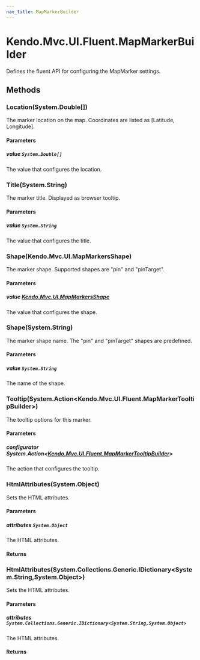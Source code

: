 ```yaml
---
nav_title: MapMarkerBuilder
---
```


# Kendo.Mvc.UI.Fluent.MapMarkerBuilder
Defines the fluent API for configuring the MapMarker settings.




## Methods


### Location(System.Double[])
The marker location on the map. Coordinates are listed as [Latitude, Longitude].


#### Parameters

##### value `System.Double[]`
The value that configures the location.





### Title(System.String)
The marker title. Displayed as browser tooltip.


#### Parameters

##### value `System.String`
The value that configures the title.





### Shape(Kendo.Mvc.UI.MapMarkersShape)
The marker shape. Supported shapes are "pin" and "pinTarget".


#### Parameters

##### value [Kendo.Mvc.UI.MapMarkersShape](/api/wrappers/aspnet-mvc/Kendo.Mvc.UI/MapMarkersShape)
The value that configures the shape.





### Shape(System.String)
The marker shape name. The "pin" and "pinTarget" shapes are predefined.


#### Parameters

##### value `System.String`
The name of the shape.





### Tooltip(System.Action\<Kendo.Mvc.UI.Fluent.MapMarkerTooltipBuilder\>)
The tooltip options for this marker.


#### Parameters

##### configurator System.Action<[Kendo.Mvc.UI.Fluent.MapMarkerTooltipBuilder](/api/wrappers/aspnet-mvc/Kendo.Mvc.UI.Fluent/MapMarkerTooltipBuilder)>
The action that configures the tooltip.





### HtmlAttributes(System.Object)
Sets the HTML attributes.


#### Parameters

##### attributes `System.Object`
The HTML attributes.



#### Returns




### HtmlAttributes(System.Collections.Generic.IDictionary\<System.String,System.Object\>)
Sets the HTML attributes.


#### Parameters

##### attributes `System.Collections.Generic.IDictionary<System.String,System.Object>`
The HTML attributes.



#### Returns





